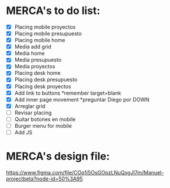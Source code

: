 # MERCA's to do list:

- [x] Placing mobile proyectos
- [x] Placing mobile presupuesto
- [x] Placing mobile home
- [x] Media add grid
- [x] Media home
- [x] Media presupuesto
- [x] Media proyectos
- [x] Placing desk home
- [x] Placing desk presupuesto
- [x] Placing desk proyectos
- [x] Add link to buttons *remember target=blank
- [x] Add inner page movement *preguntar Diego por DOWN
- [x] Arreglar grid
- [ ] Revisar placing
- [ ] Quitar botones en mobile
- [ ] Burger menu for mobile
- [ ] Add JS

# MERCA's design file:
https://www.figma.com/file/COq1i5OsGOpzLNuQxgJl7m/Manuel-projectbeta?node-id=50%3A95